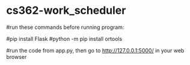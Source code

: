 # cs362-work_scheduler

#run these commands before running program:

#pip install Flask
#python -m pip install ortools

#run the code from app.py, then go to http://127.0.0.1:5000/ in your web browser
